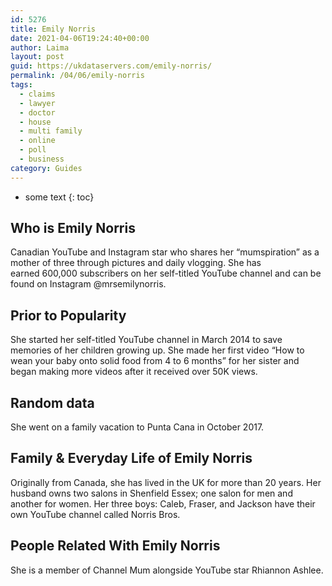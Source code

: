 ```yaml
---
id: 5276
title: Emily Norris
date: 2021-04-06T19:24:40+00:00
author: Laima
layout: post
guid: https://ukdataservers.com/emily-norris/
permalink: /04/06/emily-norris
tags:
  - claims
  - lawyer
  - doctor
  - house
  - multi family
  - online
  - poll
  - business
category: Guides
---
```


* some text
{: toc}


## Who is Emily Norris
                  
                  
                  
Canadian YouTube and Instagram star who shares her &#8220;mumspiration&#8221; as a mother of three through pictures and daily vlogging. She has earned 600,000 subscribers on her self-titled YouTube channel and can be found on Instagram @mrsemilynorris.
                  
              
            
              
            
                
                
                
## Prior to Popularity
                  
                  
                  
She started her self-titled YouTube channel in March 2014 to save memories of her children growing up. She made her first video &#8220;How to wean your baby onto solid food from 4 to 6 months&#8221; for her sister and began making more videos after it received over 50K views. 
                  
              
            
              
            
                
                
                
## Random data
                  
                  
                  
She went on a family vacation to Punta Cana in October 2017.
                  
              
            
              
            
                
                
                
## Family & Everyday Life of Emily Norris
                  
                  
                  
Originally from Canada, she has lived in the UK for more than 20 years. Her husband owns two salons in Shenfield Essex; one salon for men and another for women. Her three boys: Caleb, Fraser, and Jackson have their own YouTube channel called Norris Bros.
                  
              
            
              
            
                
                
                
## People Related With Emily Norris
                  
                  
                  
She is a member of Channel Mum alongside YouTube star Rhiannon Ashlee.
                  
              
            
              
            
                
              
            
              
              
            
            
              
            
          
          
          